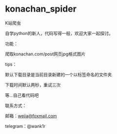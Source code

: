 # konachan_spider
K站爬虫

自学python的新人，代码写得一般，欢迎大家一起探讨。

功能：

  爬取konachan.com/post网页jpg格式图片
  
tips：
  
  默认下载目录是当前目录新建的一个以标签命名的文件夹
  
  下载时间默认两秒，重试三次
  
  等...自己看代码吧

联系方式：

  邮箱：wejia@foxmail.com
  
  telegram：@wank1r
 
